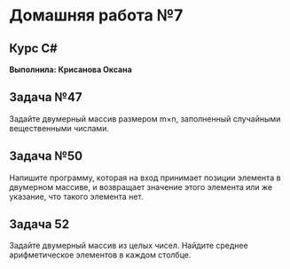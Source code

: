 # Домашняя работа №7

## Курс C#

**Выполнила: Крисанова Оксана**

## Задача №47

Задайте двумерный массив размером m×n, заполненный случайными вещественными числами.

## Задача №50

Напишите программу, которая на вход принимает позиции элемента в двумерном массиве, и возвращает значение этого элемента или же указание, что такого элемента нет.

## Задача 52

Задайте двумерный массив из целых чисел. Найдите среднее арифметическое элементов в каждом столбце.
